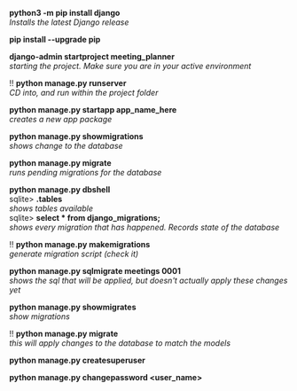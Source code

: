 **python3 -m pip install django** <br>
_Installs the latest Django release_

**pip install --upgrade pip** <br>

**django-admin startproject meeting_planner** <br>
_starting the project. Make sure you are in your active environment_

!! **python manage.py runserver** <br>
_CD into, and run within the project folder_

**python manage.py startapp app_name_here <br>**
_creates a new app package_

**python manage.py showmigrations <br>**
_shows change to the database_ 

**python manage.py migrate <br>**
_runs pending migrations for the database_

**python manage.py dbshell** <br>
sqlite> **.tables** <br>
_shows tables available_ <br>
sqlite> **select * from django_migrations;** <br>
_shows every migration that has happened. Records state of the database_


!! **python manage.py makemigrations <br>**
_generate migration script (check it)_

**python manage.py sqlmigrate meetings 0001 <br>**
_shows the sql that will be applied, but doesn't actually apply these changes yet_

**python manage.py showmigrates <br>**
_show migrations_

!! **python manage.py migrate <br>**
_this will apply changes to the database to match the models_

 **python manage.py createsuperuser <br>**

 **python manage.py changepassword <user_name>**